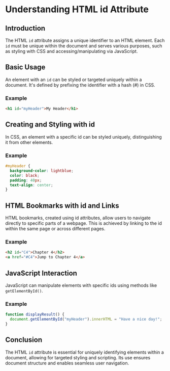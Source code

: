 # Understanding HTML id Attribute

## Introduction
The HTML `id` attribute assigns a unique identifier to an HTML element. Each `id` must be unique within the document and serves various purposes, such as styling with CSS and accessing/manipulating via JavaScript.

## Basic Usage
An element with an `id` can be styled or targeted uniquely within a document. It's defined by prefixing the identifier with a hash (#) in CSS.

### Example
```html
<h1 id="myHeader">My Header</h1>
```

## Creating and Styling with id
In CSS, an element with a specific id can be styled uniquely, distinguishing it from other elements.

### Example
```css
#myHeader {
  background-color: lightblue;
  color: black;
  padding: 40px;
  text-align: center;
}
```

## HTML Bookmarks with id and Links
HTML bookmarks, created using id attributes, allow users to navigate directly to specific parts of a webpage. This is achieved by linking to the id within the same page or across different pages.

### Example
```html
<h2 id="C4">Chapter 4</h2>
<a href="#C4">Jump to Chapter 4</a>
```

## JavaScript Interaction
JavaScript can manipulate elements with specific ids using methods like `getElementById()`.

### Example
```javascript
function displayResult() {
  document.getElementById("myHeader").innerHTML = "Have a nice day!";
}
```

## Conclusion
The HTML `id` attribute is essential for uniquely identifying elements within a document, allowing for targeted styling and scripting. Its use ensures document structure and enables seamless user navigation.

